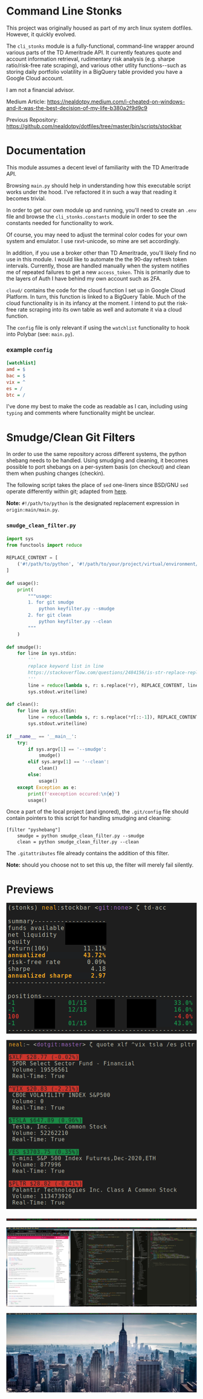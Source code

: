 # Command Line Stonks

This project was originally housed as part of my arch linux system dotfiles. However, it quickly evolved.

The `cli_stonks` module is a fully-functional, command-line wrapper around various parts of the TD Ameritrade API. It currently features quote and account information retrieval, rudimentary risk analysis (e.g. sharpe ratio/risk-free rate scraping), and various other utlity functions--such as storing daily portfolio volatility in a BigQuery table provided you have a Google Cloud account.

I am not a financial advisor.

Medium Article: https://nealdotpy.medium.com/i-cheated-on-windows-and-it-was-the-best-decision-of-my-life-b380a2f9d9c9

Previous Repository: https://github.com/nealdotpy/dotfiles/tree/master/bin/scripts/stockbar

# Documentation

This module assumes a decent level of familiarity with the TD Ameritrade API.

Browsing `main.py` should help in understanding how this executable script works under the hood. I've refactored it in such a way that reading it becomes trivial.

In order to get our own module up and running, you'll need to create an `.env` file and browse the `cli_stonks.constants` module in order to see the constants needed for functionality to work.

Of course, you may need to adjust the terminal color codes for your own system and emulator. I use rxvt-unicode, so mine are set accordingly.

In addition, if you use a broker other than TD Ameritrade, you'll likely find no use in this module. I would like to automate the the 90-day refresh token intervals. Currently, those are handled manually when the system notifies me of repeated failures to get a new `access_token`. This is primarily due to the layers of Auth I have behind my own account such as 2FA.

`cloud/` contains the code for the cloud function I set up in Google Cloud Platform. In turn, this function is linked to a BigQuery Table. Much of the cloud functionality is in its infancy at the moment. I intend to put the risk-free rate scraping into its own table as well and automate it via a cloud function.

The `config` file is only relevant if using the `watchlist` functionality to hook into Polybar (see: `main.py`).

### example `config`
```ini
[watchlist]
amd = $
bac = $
vix = ^
es = /
btc = /
```

I've done my best to make the code as readable as I can, including using `typing` and comments where functionality might be unclear. 


# Smudge/Clean Git Filters
In order to use the same repository across different systems, the python shebang needs to be handled. Using smudging and cleaning, it becomes possible to port shebangs on a per-system basis (on checkout) and clean them when pushing changes (checkin).

The following script takes the place of `sed` one-liners since BSD/GNU `sed` operate differently within git; adapted from [here](https://github.com/gaozhidf/git_smudge_clean_example).

**Note:** `#!/path/to/python` is the designated replacement expression in `origin:main/main.py`. 

### `smudge_clean_filter.py`
```python
import sys
from functools import reduce

REPLACE_CONTENT = [
    ('#!/path/to/python', '#!/path/to/your/project/virtual/environment/bin/python')
]

def usage():
    print(
        """usage:
        1. for git smudge 
            python keyfilter.py --smudge
        2. for git clean
            python keyfilter.py --clean
        """
    )

def smudge():
    for line in sys.stdin:
        '''
        replace keyword list in line
        https://stackoverflow.com/questions/2484156/is-str-replace-replace-ad-nauseam-a-standard-idiom-in-python
        '''
        line = reduce(lambda s, r: s.replace(*r), REPLACE_CONTENT, line)
        sys.stdout.write(line)

def clean():
    for line in sys.stdin:
        line = reduce(lambda s, r: s.replace(*r[::-1]), REPLACE_CONTENT, line)
        sys.stdout.write(line)

if __name__ == '__main__':
    try:
        if sys.argv[1] == '--smudge':
            smudge()
        elif sys.argv[1] == '--clean':
            clean()
        else:
            usage()
    except Exception as e:
        print(f'exeception occured:\n{e}')
        usage()
```


Once a part of the local project (and ignored), the `.git/config` file should contain pointers to this script for handling smudging and cleaning:
```
[filter "pyshebang"]
	smudge = python smudge_clean_filter.py --smudge
	clean = python smudge_clean_filter.py --clean
```

The `.gitattributes` file already contains the addition of this filter. 

**Note:** should you choose not to set this up, the filter will merely fail silently.


# Previews

![](img/acc-status-demo.png)

![](img/cli-quote.png)

![](img/actual-ticker-close.png)

![](img/desktop-clutter-lowres.png)

![](img/desktop-no-clutter.png)


